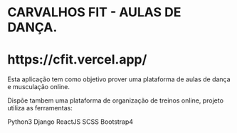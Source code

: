 <h1>
CARVALHOS FIT - AULAS DE DANÇA.
</h1>

<h1>https://cfit.vercel.app/</h1>

Esta aplicação tem como objetivo prover uma plataforma de aulas de dança e musculação online.

Dispõe tambem uma plataforma de organização de treinos online,
projeto utiliza as ferramentas:

Python3
Django
ReactJS
SCSS
Bootstrap4
